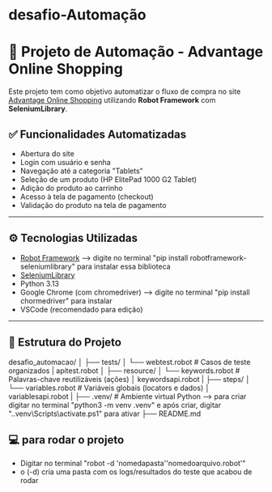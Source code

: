 # desafio-Automação

# 🛒 Projeto de Automação - Advantage Online Shopping

Este projeto tem como objetivo automatizar o fluxo de compra no site [Advantage Online Shopping](https://advantageonlineshopping.com/) utilizando **Robot Framework** com **SeleniumLibrary**.

## ✅ Funcionalidades Automatizadas

- Abertura do site
- Login com usuário e senha
- Navegação até a categoria "Tablets"
- Seleção de um produto (HP ElitePad 1000 G2 Tablet)
- Adição do produto ao carrinho
- Acesso à tela de pagamento (checkout)
- Validação do produto na tela de pagamento

---

## ⚙️ Tecnologias Utilizadas

- [Robot Framework](https://robotframework.org/) --> digite no terminal "pip install robotframework-seleniumlibrary" para instalar essa biblioteca
- [SeleniumLibrary](https://robotframework.org/SeleniumLibrary/)
- Python 3.13
- Google Chrome (com chromedriver) --> digite no terminal "pip install chormedriver" para instalar
- VSCode (recomendado para edição)

---

## 📁 Estrutura do Projeto

desafio_automacao/
│
├── tests/
│ └── webtest.robot # Casos de teste organizados
|     apitest.robot
│
├── resource/
│ └── keywords.robot # Palavras-chave reutilizáveis (ações)
│     keywordsapi.robot
|
├── steps/
│ └── variables.robot # Variáveis globais (locators e dados)
│     variablesapi.robot
|
├── .venv/ # Ambiente virtual Python --> para criar digitar no terminal "python3 -m venv .venv" e após criar, digitar ".\.venv\Scripts\activate.ps1" para ativar
├── README.md

## 💻 para rodar o projeto

- Digitar no terminal "robot -d 'nomedapasta''nomedoarquivo.robot'"
- o (-d) cria uma pasta com os logs/resultados do teste que acabou de rodar

